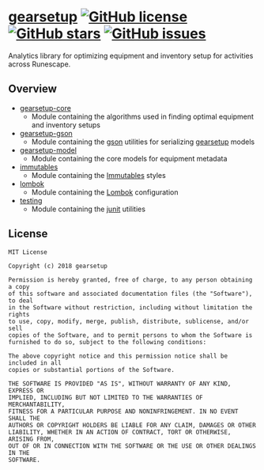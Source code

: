 # [gearsetup](https://gearsetup.io) [![GitHub license](https://img.shields.io/github/license/gearsetup/gearsetup.svg)](https://github.com/gearsetup/gearsetup/blob/master/LICENSE) [![GitHub stars](https://img.shields.io/github/stars/gearsetup/gearsetup.svg?style=social)](https://github.com/gearsetup/gearsetup/stargazers) [![GitHub issues](https://img.shields.io/github/issues/gearsetup/gearsetup.svg?style=social)](https://github.com/gearsetup/gearsetup/issues)

Analytics library for optimizing equipment and inventory setup for activities across Runescape.


## Overview
 - [gearsetup-core](https://github.com/gearsetup/gearsetup/tree/master/gearsetup-core) 
   - Module containing the algorithms used in finding optimal equipment and inventory setups
 - [gearsetup-gson](https://github.com/gearsetup/gearsetup/tree/master/gearsetup-gson)
   - Module containing the [gson](https://github.com/google/gson) utilities for serializing [gearsetup](https://github.com/gearsetup/gearsetup) models
 - [gearsetup-model](https://github.com/gearsetup/gearsetup/tree/master/gearsetup-model) 
   - Module containing the core models for equipment metadata
 - [immutables](https://github.com/gearsetup/gearsetup/tree/master/immutables)
   - Module containing the [Immutables](https://github.com/immutables/immutables) styles
 - [lombok](https://github.com/gearsetup/gearsetup/tree/master/lombok)
   - Module containing the [Lombok](https://github.com/rzwitserloot/lombok) configuration
 - [testing](https://github.com/gearsetup/gearsetup/tree/master/testing)
   - Module containing the [junit](https://github.com/junit-team/junit4) utilities
 
## License
```
MIT License

Copyright (c) 2018 gearsetup

Permission is hereby granted, free of charge, to any person obtaining a copy
of this software and associated documentation files (the "Software"), to deal
in the Software without restriction, including without limitation the rights
to use, copy, modify, merge, publish, distribute, sublicense, and/or sell
copies of the Software, and to permit persons to whom the Software is
furnished to do so, subject to the following conditions:

The above copyright notice and this permission notice shall be included in all
copies or substantial portions of the Software.

THE SOFTWARE IS PROVIDED "AS IS", WITHOUT WARRANTY OF ANY KIND, EXPRESS OR
IMPLIED, INCLUDING BUT NOT LIMITED TO THE WARRANTIES OF MERCHANTABILITY,
FITNESS FOR A PARTICULAR PURPOSE AND NONINFRINGEMENT. IN NO EVENT SHALL THE
AUTHORS OR COPYRIGHT HOLDERS BE LIABLE FOR ANY CLAIM, DAMAGES OR OTHER
LIABILITY, WHETHER IN AN ACTION OF CONTRACT, TORT OR OTHERWISE, ARISING FROM,
OUT OF OR IN CONNECTION WITH THE SOFTWARE OR THE USE OR OTHER DEALINGS IN THE
SOFTWARE.
```